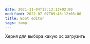 ```yaml
---
date: 2021-11-04T13:13:13+02:00
modified: 2022-07-07T09:45:12+03:00
title: Boot editor
tags: temp
---
```


Херня для выбора какую ос загрузить
